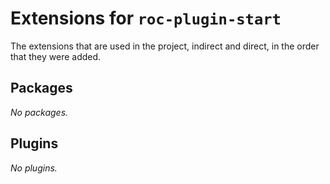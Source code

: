 # Extensions for `roc-plugin-start`

The extensions that are used in the project, indirect and direct, in the order that they were added.

## Packages
_No packages._

## Plugins
_No plugins._

